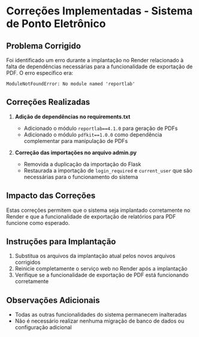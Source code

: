 # Correções Implementadas - Sistema de Ponto Eletrônico

## Problema Corrigido
Foi identificado um erro durante a implantação no Render relacionado à falta de dependências necessárias para a funcionalidade de exportação de PDF. O erro específico era:

```
ModuleNotFoundError: No module named 'reportlab'
```

## Correções Realizadas

1. **Adição de dependências no requirements.txt**
   - Adicionado o módulo `reportlab==4.1.0` para geração de PDFs
   - Adicionado o módulo `pdfkit==1.0.0` como dependência complementar para manipulação de PDFs

2. **Correção das importações no arquivo admin.py**
   - Removida a duplicação da importação do Flask
   - Restaurada a importação de `login_required` e `current_user` que são necessárias para o funcionamento do sistema

## Impacto das Correções
Estas correções permitem que o sistema seja implantado corretamente no Render e que a funcionalidade de exportação de relatórios para PDF funcione como esperado.

## Instruções para Implantação
1. Substitua os arquivos da implantação atual pelos novos arquivos corrigidos
2. Reinicie completamente o serviço web no Render após a implantação
3. Verifique se a funcionalidade de exportação de PDF está funcionando corretamente

## Observações Adicionais
- Todas as outras funcionalidades do sistema permanecem inalteradas
- Não é necessário realizar nenhuma migração de banco de dados ou configuração adicional
